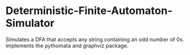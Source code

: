 # Deterministic-Finite-Automaton-Simulator
Simulates a DFA that accepts any string containing an odd number of 0s. Implements the pythomata and graphviz package. 
